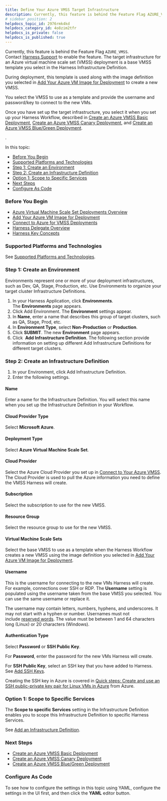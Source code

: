 ```yaml
---
title: Define Your Azure VMSS Target Infrastructure
description: Currently, this feature is behind the Feature Flag AZURE_VMSS. Contact Harness Support to enable the feature.. The target infrastructure for an Azure virtual machine scale set (VMSS) deployment is a…
# sidebar_position: 2
helpdocs_topic_id: 2976rmk4kd
helpdocs_category_id: 4o8zim2tfr
helpdocs_is_private: false
helpdocs_is_published: true
---
```


Currently, this feature is behind the Feature Flag `AZURE_VMSS`. Contact [Harness Support](https://mail.google.com/mail/?view=cm&fs=1&tf=1&to=support@harness.io) to enable the feature. The target infrastructure for an Azure virtual machine scale set (VMSS) deployment is a base VMSS template you select in the Harness Infrastructure Definition.

During deployment, this template is used along with the image definition you selected in [Add Your Azure VM Image for Deployment](add-your-azure-vm-image-for-deployment.md) to create a new VMSS.

You select the VMSS to use as a template and provide the username and password/key to connect to the new VMs.

Once you have set up the target infrastructure, you select it when you set up your Harness Workflow, described in [Create an Azure VMSS Basic Deployment](create-an-azure-vmss-basic-deployment.md), [Create an Azure VMSS Canary Deployment](create-an-azure-vmss-canary-deployment.md), and [Create an Azure VMSS Blue/Green Deployment](create-an-azure-vmss-blue-green-deployment.md).

.

In this topic:

* [Before You Begin](#before_you_begin)
* [Supported Platforms and Technologies](#undefined)
* [Step 1: Create an Environment](#undefined)
* [Step 2: Create an Infrastructure Definition](#step_2_create_an_infrastructure_definition)
* [Option 1: Scope to Specific Services](#option_1_scope_to_specific_services)
* [Next Steps](#next_steps)
* [Configure As Code](#configure_as_code)

### Before You Begin

* [Azure Virtual Machine Scale Set Deployments Overview](azure-virtual-machine-scale-set-deployments.md)
* [Add Your Azure VM Image for Deployment](add-your-azure-vm-image-for-deployment.md)
* [Connect to Azure for VMSS Deployments](connect-to-your-azure-vmss.md)
* [Harness Delegate Overview](https://docs.harness.io/article/h9tkwmkrm7-delegate-installation)
* [Harness Key Concepts](https://docs.harness.io/article/4o7oqwih6h-harness-key-concepts)

### Supported Platforms and Technologies

See [Supported Platforms and Technologies](https://docs.harness.io/article/220d0ojx5y-supported-platforms).

### Step 1: Create an Environment

Environments represent one or more of your deployment infrastructures, such as Dev, QA, Stage, Production, etc. Use Environments to organize your target cluster Infrastructure Definitions.

1. In your Harness Application, click **Environments**. The **Environments** page appears.
2. Click Add Environment. The **Environment** settings appear.
3. In **Name**, enter a name that describes this group of target clusters, such as QA, Stage, Prod, etc.
4. In **Environment Type**, select **Non-Production** or **Production**.
5. Click **SUBMIT**. The new **Environment** page appears.
6. Click  **Add Infrastructure Definition**. The following section provide information on setting up different Add Infrastructure Definitions for different target clusters.

### Step 2: Create an Infrastructure Definition

1. In your Environment, click Add Infrastructure Definition.
2. Enter the following settings.

#### Name

Enter a name for the Infrastructure Definition. You will select this name when you set up the Infrastructure Definition in your Workflow.

#### Cloud Provider Type

Select **Microsoft Azure**.

#### Deployment Type

Select **Azure Virtual Machine Scale Set**.

#### Cloud Provider

Select the Azure Cloud Provider you set up in [Connect to Your Azure VMSS](connect-to-your-azure-vmss.md). The Cloud Provider is used to pull the Azure information you need to define the VMSS Harness will create.

#### Subscription

Select the subscription to use for the new VMSS.

#### Resource Group

Select the resource group to use for the new VMSS.

#### Virtual Machine Scale Sets

Select the base VMSS to use as a template when the Harness Workflow creates a new VMSS using the image definition you selected in [Add Your Azure VM Image for Deployment](add-your-azure-vm-image-for-deployment.md).

#### Username

This is the username for connecting to the new VMs Harness will create. For example, connections over SSH or RDP. The **Username** setting is populated using the username taken from the base VMSS you selected. You can use the same username or replace it.

The username may contain letters, numbers, hyphens, and underscores. It may not start with a hyphen or number. Usernames must not include [reserved words](https://docs.microsoft.com/en-us/rest/api/compute/virtualmachines/createorupdate#osprofile). The value must be between 1 and 64 characters long (Linux) or 20 characters (Windows).

#### Authentication Type

Select **Password** or **SSH Public Key**.

For **Password**, enter the password for the new VMs Harness will create.

For **SSH Public Key**, select an SSH key that you have added to Harness. See [Add SSH Keys](https://docs.harness.io/article/gsp4s7abgc-add-ssh-keys).

Creating the SSH key in Azure is covered in [Quick steps: Create and use an SSH public-private key pair for Linux VMs in Azure](https://docs.microsoft.com/en-us/azure/virtual-machines/linux/mac-create-ssh-keys) from Azure.

### Option 1: Scope to Specific Services

The **Scope to specific Services** setting in the Infrastructure Definition enables you to scope this Infrastructure Definition to specific Harness Services.

See [Add an Infrastructure Definition](../../model-cd-pipeline/environments/infrastructure-definitions.md).

### Next Steps

* [Create an Azure VMSS Basic Deployment](create-an-azure-vmss-basic-deployment.md)
* [Create an Azure VMSS Canary Deployment](create-an-azure-vmss-canary-deployment.md)
* [Create an Azure VMSS Blue/Green Deployment](create-an-azure-vmss-blue-green-deployment.md)

### Configure As Code

To see how to configure the settings in this topic using YAML, configure the settings in the UI first, and then click the **YAML** editor button.

